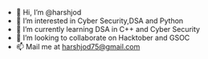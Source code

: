 - 👋 Hi, I’m @harshjod
- 👀 I’m interested in Cyber Security,DSA and Python
- 🌱 I’m currently learning DSA in C++ and Cyber Security
- 💞️ I’m looking to collaborate on Hacktober and GSOC
- 📫 Mail me at harshjod75@gmail.com

<!---
harshjod/harshjod is a ✨ special ✨ repository because its `README.md` (this file) appears on your GitHub profile.
You can click the Preview link to take a look at your changes.
--->
